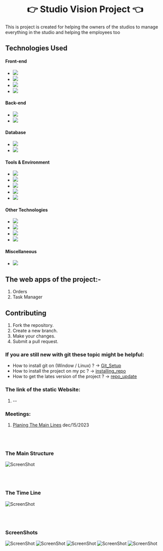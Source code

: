 <h1 align="center">👉 Studio Vision Project 👈</h1>
This is project is created for helping the owners of the studios to manage everything in the studio and helping the employees too

## Technologies Used

#### Front-end
- <img src="https://img.shields.io/badge/Language-HTML-%23e34f26">
- <img src="https://img.shields.io/badge/Language-CSS-%23002561">
- <img src="https://img.shields.io/badge/Language-JavaScript-yellow">
- <img src="https://img.shields.io/badge/Framework-Bootstrap-%23563d7c">

#### Back-end
- <img src="https://img.shields.io/badge/Language-Python-%234584b6">
- <img src="https://img.shields.io/badge/Framework-Django-%23092e20">

#### Database
- <img src="https://img.shields.io/badge/Database-MySQL-%2300758f">
- <img src="https://img.shields.io/badge/Database-PostgreSQL-%23336791">

#### Tools & Environment
- <img src="https://img.shields.io/badge/Tools-Git-%23c9510c">
- <img src="https://img.shields.io/badge/Tools-VS%20Code-%2314acf2">
- <img src="https://img.shields.io/badge/OS-Arch%20Linux-blue">
- <img src="https://img.shields.io/badge/OS-Windows-blueviolet">
- <img src="https://img.shields.io/badge/Containerization-Docker-green">

#### Other Technologies
- <img src="https://img.shields.io/badge/Language-Tailwind%20CSS-blue">
- <img src="https://img.shields.io/badge/Framework-HTMX-%23e34f26">
- <img src="https://img.shields.io/badge/Framework-Hyperscript-orange">
- <img src="https://img.shields.io/badge/Language-Alpine.js-green">

#### Miscellaneous
- <img src="https://img.shields.io/badge/ChatGPT-blue">

## The web apps of the project:-
1. Orders
2. Task Manager

## Contributing
1. Fork the repository.
2. Create a new branch.
3. Make your changes.
4. Submit a pull request.

### If you are still new with git these topic might be helpful:
- How to install git on (Window / Linux) ? 
    -> [Git_Setup](needs/Git_setup.md)
- How to install the project on my pc ?
    -> [installing_repo](needs/installing-repo.md)
- How to get the lates version of the project ?
    -> [repo_update](needs/repo-update.md)

### The link of the static Website:
1. --
### Meetings:
1. [Planing The Main Lines](Meetings/13-Mar.md) dec/15/2023

<br><br>

### The Main Structure 
![ScreenShot](./images/28-Mar/main_structure.png)

<br><br>

### The Time Line
![ScreenShot](./images/28-Mar/time_line.png)

<br><br>

### ScreenShots
![ScreenShot](./images/23-Mar/screen_01.png)
![ScreenShot](./images/23-Mar/screen_02.png)
![ScreenShot](./images/23-Mar/screen_03.png)
![ScreenShot](./images/23-Mar/screen_04.png)
![ScreenShot](./images/23-Mar/screen_05.png)
